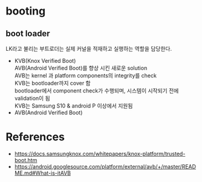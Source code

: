 # booting


## boot loader 
LK라고 불리는 부트로더는 실제 커널을 적재하고 실행하는 역할을 담당한다.   





- KVB(Knox Verified Boot)  
  AVB(Android Verified Boot)를 향상 시킨 새로운 solution   
  AVB는 kernel 과 platform components의 integrity를 check  
  KVB는 bootloader까지 cover 함   
  bootloader에서 component check가 수행되며, 시스템이 시작되기 전에 validation이 됨   
  KVB는 Samsung S10 & android P 이상에서 지원됨   
- AVB(Android Verified Boot)   
  

# References
- https://docs.samsungknox.com/whitepapers/knox-platform/trusted-boot.htm
- https://android.googlesource.com/platform/external/avb/+/master/README.md#What-is-itAVB


